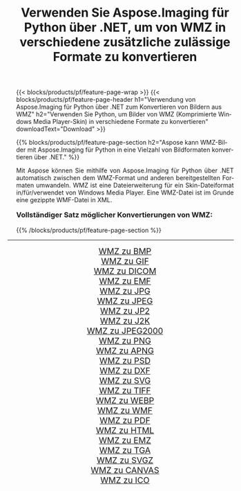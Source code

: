 ﻿---
title: Verwenden Sie Aspose.Imaging für Python über .NET, um von WMZ in verschiedene zusätzliche zulässige Formate zu konvertieren 
weight: 3920
url: /de/python-net/conversion/from/wmz/ 
lang: de
langdirlevel: 2
locales: zh-hans,ja,it,ru,de,es,fr,nl,id,lt,pl,pt,vi,tr,ko,zh-hant,ar,hi,th,sv,cs,uk,he
description: Mit Aspose.Imaging für Python über .NET können Sie WMZ(Komprimierte Windows Media Player-Skin) schnell in verschiedene Formate umwandeln.
---

{{< blocks/products/pf/feature-page-wrap >}}
{{< blocks/products/pf/feature-page-header h1="Verwendung von Aspose.Imaging für Python über .NET zum Konvertieren von Bildern aus WMZ" h2="Verwenden Sie Python, um Bilder von WMZ (Komprimierte Windows Media Player-Skin) in verschiedene Formate zu konvertieren" downloadText="Download" >}}


{{% blocks/products/pf/feature-page-section  h2="Aspose kann WMZ-Bilder mit Aspose.Imaging für Python in eine Vielzahl von Bildformaten konvertieren über .NET." %}}
<p align=justify>Mit Aspose können Sie mithilfe von Aspose.Imaging für Python über .NET automatisch zwischen dem WMZ-Format und anderen bereitgestellten Formaten umwandeln. WMZ ist eine Dateierweiterung für ein Skin-Dateiformat in/für/verwendet von Windows Media Player. Eine WMZ-Datei ist im Grunde eine gezippte WMF-Datei in XML.</p>
<h3 style="margin-top:16px;">
Vollständiger Satz möglicher Konvertierungen von WMZ:
</h3>
{{% /blocks/products/pf/feature-page-section %}}
<div class="container-fluid productfamilypage bg-gray">
    <div class="convertypes bg-gray agp-content section">
        <div class="container">
		<hr style="margin-left:-20px;"/>
		<div class="row other-converters" style="gap: 10px;font-size: 19px;text-align:center;">
		    <div class='col-md-3 other-converter remove-lp remove-rp'><a href="/imaging/de/python-net/conversion/wmz-to-bmp/" style="padding:15px;">WMZ zu BMP</a></div><div class='col-md-3 other-converter remove-lp remove-rp'><a href="/imaging/de/python-net/conversion/wmz-to-gif/" style="padding:15px;">WMZ zu GIF</a></div><div class='col-md-3 other-converter remove-lp remove-rp'><a href="/imaging/de/python-net/conversion/wmz-to-dicom/" style="padding:15px;">WMZ zu DICOM</a></div><div class='col-md-3 other-converter remove-lp remove-rp'><a href="/imaging/de/python-net/conversion/wmz-to-emf/" style="padding:15px;">WMZ zu EMF</a></div><div class='col-md-3 other-converter remove-lp remove-rp'><a href="/imaging/de/python-net/conversion/wmz-to-jpg/" style="padding:15px;">WMZ zu JPG</a></div><div class='col-md-3 other-converter remove-lp remove-rp'><a href="/imaging/de/python-net/conversion/wmz-to-jpeg/" style="padding:15px;">WMZ zu JPEG</a></div><div class='col-md-3 other-converter remove-lp remove-rp'><a href="/imaging/de/python-net/conversion/wmz-to-jp2/" style="padding:15px;">WMZ zu JP2</a></div><div class='col-md-3 other-converter remove-lp remove-rp'><a href="/imaging/de/python-net/conversion/wmz-to-j2k/" style="padding:15px;">WMZ zu J2K</a></div><div class='col-md-3 other-converter remove-lp remove-rp'><a href="/imaging/de/python-net/conversion/wmz-to-jpeg2000/" style="padding:15px;">WMZ zu JPEG2000</a></div><div class='col-md-3 other-converter remove-lp remove-rp'><a href="/imaging/de/python-net/conversion/wmz-to-png/" style="padding:15px;">WMZ zu PNG</a></div><div class='col-md-3 other-converter remove-lp remove-rp'><a href="/imaging/de/python-net/conversion/wmz-to-apng/" style="padding:15px;">WMZ zu APNG</a></div><div class='col-md-3 other-converter remove-lp remove-rp'><a href="/imaging/de/python-net/conversion/wmz-to-psd/" style="padding:15px;">WMZ zu PSD</a></div><div class='col-md-3 other-converter remove-lp remove-rp'><a href="/imaging/de/python-net/conversion/wmz-to-dxf/" style="padding:15px;">WMZ zu DXF</a></div><div class='col-md-3 other-converter remove-lp remove-rp'><a href="/imaging/de/python-net/conversion/wmz-to-svg/" style="padding:15px;">WMZ zu SVG</a></div><div class='col-md-3 other-converter remove-lp remove-rp'><a href="/imaging/de/python-net/conversion/wmz-to-tiff/" style="padding:15px;">WMZ zu TIFF</a></div><div class='col-md-3 other-converter remove-lp remove-rp'><a href="/imaging/de/python-net/conversion/wmz-to-webp/" style="padding:15px;">WMZ zu WEBP</a></div><div class='col-md-3 other-converter remove-lp remove-rp'><a href="/imaging/de/python-net/conversion/wmz-to-wmf/" style="padding:15px;">WMZ zu WMF</a></div><div class='col-md-3 other-converter remove-lp remove-rp'><a href="/imaging/de/python-net/conversion/wmz-to-pdf/" style="padding:15px;">WMZ zu PDF</a></div><div class='col-md-3 other-converter remove-lp remove-rp'><a href="/imaging/de/python-net/conversion/wmz-to-html/" style="padding:15px;">WMZ zu HTML</a></div><div class='col-md-3 other-converter remove-lp remove-rp'><a href="/imaging/de/python-net/conversion/wmz-to-emz/" style="padding:15px;">WMZ zu EMZ</a></div><div class='col-md-3 other-converter remove-lp remove-rp'><a href="/imaging/de/python-net/conversion/wmz-to-tga/" style="padding:15px;">WMZ zu TGA</a></div><div class='col-md-3 other-converter remove-lp remove-rp'><a href="/imaging/de/python-net/conversion/wmz-to-svgz/" style="padding:15px;">WMZ zu SVGZ</a></div><div class='col-md-3 other-converter remove-lp remove-rp'><a href="/imaging/de/python-net/conversion/wmz-to-canvas/" style="padding:15px;">WMZ zu CANVAS</a></div><div class='col-md-3 other-converter remove-lp remove-rp'><a href="/imaging/de/python-net/conversion/wmz-to-ico/" style="padding:15px;">WMZ zu ICO</a></div>
                </div>
        </div>
    </div>
</div>
<br/>

